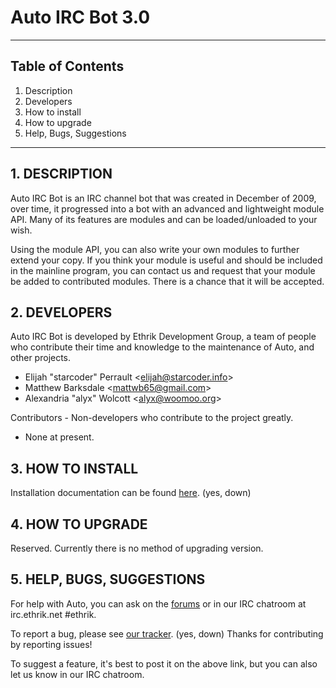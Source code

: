 Auto IRC Bot 3.0
============================================================
------------------------------------------------------------

## Table of Contents
1.   Description
2.   Developers
3.   How to install
4.   How to upgrade
5.   Help, Bugs, Suggestions

------------------------------------------------------------
## 1. DESCRIPTION

Auto IRC Bot is an IRC channel bot that was created in
December of 2009, over time, it progressed into a bot with an
advanced and lightweight module API. Many of its features
are modules and can be loaded/unloaded to your wish.

Using the module API, you can also write your own modules to
further extend your copy.  If you think your module is useful
and should be included in the mainline program, you can
contact us and request that your module be added to
contributed modules. There is a chance that it will be accepted.


## 2. DEVELOPERS

Auto IRC Bot is developed by Ethrik Development Group, a team
of people who contribute their time and knowledge to the
maintenance of Auto, and other projects.

+ Elijah "starcoder" Perrault &lt;elijah@starcoder.info&gt;
+ Matthew Barksdale &lt;mattwb65@gmail.com&gt;
+ Alexandria "alyx" Wolcott &lt;alyx@woomoo.org&gt;


Contributors - Non-developers who contribute to the project
greatly.

+ None at present.


## 3. HOW TO INSTALL

Installation documentation can be found [here](http://wiki.xelhua.org/index.php/Auto:Installation_guide). (yes, down)


## 4. HOW TO UPGRADE

Reserved. Currently there is no method of upgrading version.


## 5. HELP, BUGS, SUGGESTIONS

For help with Auto, you can ask on the [forums](http://forums.xelhua.org) or in our IRC chatroom at irc.ethrik.net
&#35;ethrik.

To report a bug, please see [our tracker](http://rm.xelhua.org/projects/auto/issues). (yes, down)
Thanks for contributing by reporting issues!

To suggest a feature, it's best to post it on the above link,
but you can also let us know in our IRC chatroom.


